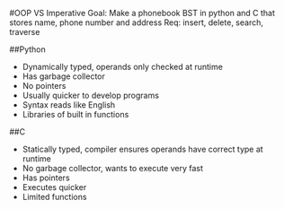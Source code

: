 #OOP VS Imperative
Goal: Make a phonebook BST in python and C that stores name, phone number and address
Req: insert, delete, search, traverse

##Python
- Dynamically typed, operands only checked at runtime
- Has garbage collector
- No pointers
- Usually quicker to develop programs
- Syntax reads like English
- Libraries of built in functions

##C
- Statically typed, compiler ensures operands have correct type at runtime
- No garbage collector, wants to execute very fast
- Has pointers
- Executes quicker
- Limited functions